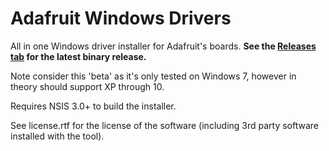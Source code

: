 # Adafruit Windows Drivers

All in one Windows driver installer for Adafruit's boards.  **See the [Releases
tab](https://github.com/adafruit/Adafruit_Windows_Drivers/releases) for the latest binary release.**

Note consider this 'beta' as it's only tested on Windows 7, however in theory should support XP through 10.

Requires NSIS 3.0+ to build the installer.

See license.rtf for the license of the software (including 3rd party software
installed with the tool).
